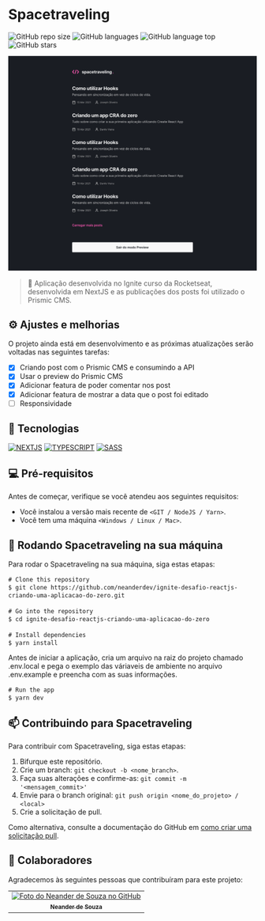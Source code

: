 # Spacetraveling

![GitHub repo size](https://img.shields.io/github/repo-size/neanderdev/ignite-desafio-reactjs-criando-uma-aplicacao-do-zero?style=for-the-badge)
![GitHub languages](https://img.shields.io/github/languages/count/neanderdev/ignite-desafio-reactjs-criando-uma-aplicacao-do-zero?style=for-the-badge)
![GitHub language top](https://img.shields.io/github/languages/top/neanderdev/ignite-desafio-reactjs-criando-uma-aplicacao-do-zero?style=for-the-badge)
![GitHub stars](https://img.shields.io/github/stars/neanderdev/ignite-desafio-reactjs-criando-uma-aplicacao-do-zero?style=for-the-badge)

<img src="capa.png" alt="Capa Spacetraveling">

> 🚀 Aplicação desenvolvida no Ignite curso da Rocketseat, desenvolvida em NextJS e as publicações dos posts foi utilizado o Prismic CMS.

## ⚙️ Ajustes e melhorias

O projeto ainda está em desenvolvimento e as próximas atualizações serão voltadas nas seguintes tarefas:

- [x] Criando post com o Prismic CMS e consumindo a API
- [x] Usar o preview do Prismic CMS
- [x] Adicionar featura de poder comentar nos post
- [x] Adicionar featura de mostrar a data que o post foi editado
- [ ] Responsividade

## 🚀 Tecnologias
[![NEXTJS](https://img.shields.io/badge/Next-black?style=for-the-badge&logo=next.js&logoColor=white)](https://nextjs.org/docs)
[![TYPESCRIPT](https://img.shields.io/badge/typescript-%23007ACC.svg?style=for-the-badge&logo=typescript&logoColor=white)](https://www.typescriptlang.org/docs/)
[![SASS](https://img.shields.io/badge/SASS-hotpink.svg?style=for-the-badge&logo=SASS&logoColor=white)](https://sass-lang.com/documentation)

## 💻 Pré-requisitos

Antes de começar, verifique se você atendeu aos seguintes requisitos:
<!---Estes são apenas requisitos de exemplo. Adicionar, duplicar ou remover conforme necessário--->
* Você instalou a versão mais recente de `<GIT / NodeJS / Yarn>`.
* Você tem uma máquina `<Windows / Linux / Mac>`.

## 🚀 Rodando Spacetraveling na sua máquina

Para rodar o Spacetraveling na sua máquina, siga estas etapas:

```
# Clone this repository
$ git clone https://github.com/neanderdev/ignite-desafio-reactjs-criando-uma-aplicacao-do-zero.git

# Go into the repository
$ cd ignite-desafio-reactjs-criando-uma-aplicacao-do-zero

# Install dependencies
$ yarn install
```
Antes de iniciar a aplicação, cria um arquivo na raiz do projeto chamado .env.local e pega o exemplo das váriaveis de ambiente no arquivo .env.example e preencha com as suas informações.

```
# Run the app
$ yarn dev
```

## 📫 Contribuindo para Spacetraveling
<!---Se o seu README for longo ou se você tiver algum processo ou etapas específicas que deseja que os contribuidores sigam, considere a criação de um arquivo CONTRIBUTING.md separado--->
Para contribuir com Spacetraveling, siga estas etapas:

1. Bifurque este repositório.
2. Crie um branch: `git checkout -b <nome_branch>`.
3. Faça suas alterações e confirme-as: `git commit -m '<mensagem_commit>'`
4. Envie para o branch original: `git push origin <nome_do_projeto> / <local>`
5. Crie a solicitação de pull.

Como alternativa, consulte a documentação do GitHub em [como criar uma solicitação pull](https://help.github.com/en/github/collaborating-with-issues-and-pull-requests/creating-a-pull-request).

## 🤝 Colaboradores

Agradecemos às seguintes pessoas que contribuíram para este projeto:

<table>
  <tr>
    <td align="center">
      <a href="#">
        <img src="https://avatars3.githubusercontent.com/u/62663706" width="100px;" alt="Foto do Neander de Souza no GitHub"/><br>
        <sub>
          <b>Neander de Souza</b>
        </sub>
      </a>
    </td>    
  </tr>
</table>

